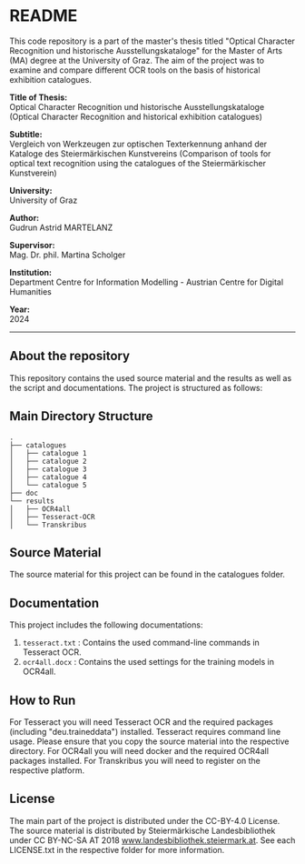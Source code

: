 # README

This code repository is a part of the master's thesis titled "Optical Character Recognition und historische Ausstellungskataloge" for the Master of Arts (MA) degree at the University of Graz. The aim of the project was to examine and compare different OCR tools on the basis of historical exhibition catalogues.

**Title of Thesis:**  
Optical Character Recognition und historische Ausstellungskataloge (Optical Character Recognition and historical exhibition catalogues) 

**Subtitle:**  
Vergleich von Werkzeugen zur optischen Texterkennung anhand der Kataloge des Steiermärkischen Kunstvereins (Comparison of tools for optical text recognition using the catalogues of the Steiermärkischer Kunstverein)

**University:**  
University of Graz

**Author:**  
Gudrun Astrid MARTELANZ

**Supervisor:**  
Mag. Dr. phil. Martina Scholger

**Institution:**  
Department Centre for Information Modelling - Austrian Centre for Digital Humanities

**Year:**  
2024


---

## About the repository

This repository contains the used source material and the results as well as the script and documentations. The project is structured as follows:

## Main Directory Structure
```
.
├── catalogues
│   ├── catalogue 1
│   ├── catalogue 2
│   ├── catalogue 3
│   ├── catalogue 4
│   └── catalogue 5
├── doc
└── results
│   ├── OCR4all
│   ├── Tesseract-OCR
│   └── Transkribus
```
## Source Material
The source material for this project can be found in the catalogues folder. 

## Documentation
This project includes the following documentations:
1. `tesseract.txt` : Contains the used command-line commands in Tesseract OCR.
2. `ocr4all.docx` : Contains the used settings for the training models in OCR4all.

## How to Run
For Tesseract you will need Tesseract OCR and the required packages (including "deu.traineddata") installed. Tesseract requires command line usage. Please ensure that you copy the source material into the respective directory.
For OCR4all you will need docker and the required OCR4all packages installed.
For Transkribus you will need to register on the respective platform.
## License 
The main part of the project is distributed under the CC-BY-4.0 License. The source material is distributed by Steiermärkische Landesbibliothek under CC BY-NC-SA AT 2018 www.landesbibliothek.steiermark.at. See each LICENSE.txt in the respective folder for more information.
